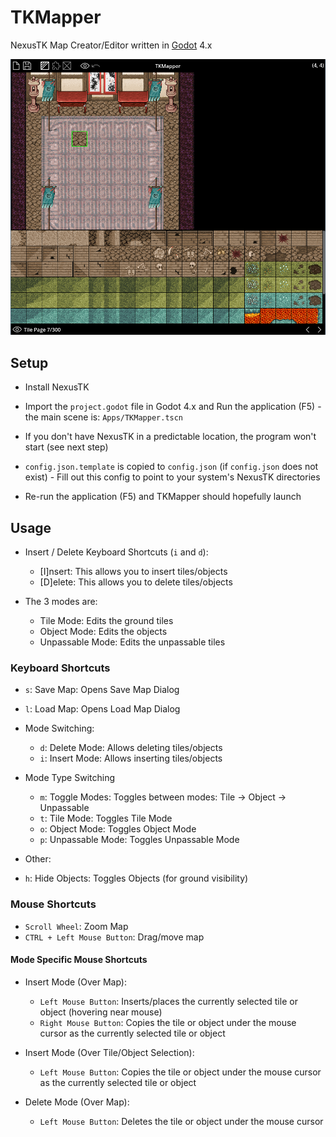 # TKMapper

NexusTK Map Creator/Editor written in [Godot](https://godotengine.org/) 4.x

![TKMapper](./tkmapper.png)

## Setup

* Install NexusTK

* Import the `project.godot` file in Godot 4.x and Run the
application (F5) - the main scene is: `Apps/TKMapper.tscn`

* If you don't have NexusTK in a predictable location, the program
won't start (see next step)

* `config.json.template` is copied to `config.json` (if
`config.json` does not exist) - Fill out this config to point to
your system's NexusTK directories

* Re-run the application (F5) and TKMapper should hopefully launch

## Usage

* Insert / Delete Keyboard Shortcuts (`i` and `d`):
	* [I]nsert: This allows you to insert tiles/objects
	* [D]elete: This allows you to delete tiles/objects

* The 3 modes are:
	* Tile Mode: Edits the ground tiles
	* Object Mode: Edits the objects
	* Unpassable Mode: Edits the unpassable tiles

### Keyboard Shortcuts

* `s`: Save Map: Opens Save Map Dialog
* `l`: Load Map: Opens Load Map Dialog

* Mode Switching:
    * `d`: Delete Mode: Allows deleting tiles/objects
    * `i`: Insert Mode: Allows inserting tiles/objects

* Mode Type Switching
    * `m`: Toggle Modes: Toggles between modes: Tile -> Object -> Unpassable
    * `t`: Tile Mode: Toggles Tile Mode
    * `o`: Object Mode: Toggles Object Mode
    * `p`: Unpassable Mode: Toggles Unpassable Mode

* Other:
* `h`: Hide Objects: Toggles Objects (for ground visibility)

### Mouse Shortcuts

* `Scroll Wheel`: Zoom Map
* `CTRL + Left Mouse Button`: Drag/move map

#### Mode Specific Mouse Shortcuts

* Insert Mode (Over Map):
	* `Left Mouse Button`: Inserts/places the currently selected tile or object
	(hovering near mouse)
	* `Right Mouse Button`: Copies the tile or object under the mouse cursor as
	the currently selected tile or object

* Insert Mode (Over Tile/Object Selection):
	* `Left Mouse Button`: Copies the tile or object under the mouse cursor as the
	currently selected tile or object

* Delete Mode (Over Map):
	* `Left Mouse Button`: Deletes the tile or object under the mouse cursor
